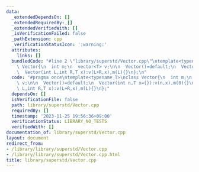 ```yaml
---
data:
  _extendedDependsOn: []
  _extendedRequiredBy: []
  _extendedVerifiedWith: []
  _isVerificationFailed: false
  _pathExtension: cpp
  _verificationStatusIcon: ':warning:'
  attributes:
    links: []
  bundledCode: "#line 2 \"library/superstd/Vector.cpp\"\ntemplate<typename T>\nclass\
    \ Vector{\n  int m;\n  vector<T> v;\n\n  Vector()=default;\n  Vector(int n,T x={}):v(n,x),m(0){}\n\
    \  Vector(int L,int R,T x):v(L+R,x),m(L){}\n};\n"
  code: "#pragma once\ntemplate<typename T>\nclass Vector{\n  int m;\n  vector<T>\
    \ v;\n\n  Vector()=default;\n  Vector(int n,T x={}):v(n,x),m(0){}\n  Vector(int\
    \ L,int R,T x):v(L+R,x),m(L){}\n};"
  dependsOn: []
  isVerificationFile: false
  path: library/superstd/Vector.cpp
  requiredBy: []
  timestamp: '2023-11-25 19:56:36+09:00'
  verificationStatus: LIBRARY_NO_TESTS
  verifiedWith: []
documentation_of: library/superstd/Vector.cpp
layout: document
redirect_from:
- /library/library/superstd/Vector.cpp
- /library/library/superstd/Vector.cpp.html
title: library/superstd/Vector.cpp
---
```

